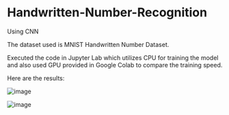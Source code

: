 # Handwritten-Number-Recognition
Using CNN


The dataset used is MNIST Handwritten Number Dataset.

Executed the code in Jupyter Lab which utilizes CPU for training the model and also used GPU provided in Google Colab to compare the training speed.

Here are the results:

![image](https://github.com/adithyak2k03/Handwritten-Number-Recognition/assets/110721429/1545678f-34d5-45fd-81f1-189d8b8e14a8)

![image](https://github.com/adithyak2k03/Handwritten-Number-Recognition/assets/110721429/46d6f001-6259-4a44-9cac-932e05a69eab)

